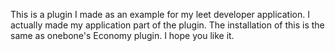 This is a plugin I made as an example for my leet developer application. I actually made my application part of the plugin. The installation of this is the same as onebone's Economy plugin. I hope you like it.
